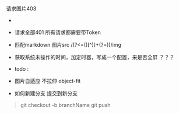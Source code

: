 请求图片403
- <meta name="referrer" content="no-referrer"/>

- 请求全部401 所有请求都需要带Token

- 匹配markdown 图片src /(?<=\()[^\)]+(?=\))/img

- 获取系统未操作的时间，加定时器，写成一个配置，来是否全屏 ？？？

- todo : 

- 图片自适应 不拉伸 object-fit

- 如何新建分支 提交到新分支

> git checkout -b branchName
> git push

